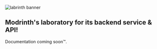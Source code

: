 ![labrinth banner](https://user-images.githubusercontent.com/12068027/100479891-d6bab300-30ac-11eb-8336-b4cad376a03d.png)

## Modrinth's laboratory for its backend service & API!

Documentation coming soon™.
